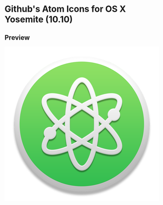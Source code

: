 Github's Atom Icons for OS X Yosemite (10.10)
===================


## Preview

![](https://github.com/dgarzon/atom-yosemite-icons/blob/master/png/icon_512x512.png)
